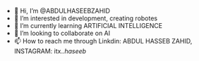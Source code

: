- 👋 Hi, I’m @ABDULHASEEBZAHID
- 👀 I’m interested in development, creating robotes
- 🌱 I’m currently learning ARTIFICIAL INTELLIGENCE
- 💞️ I’m looking to collaborate on AI
- 📫 How to reach me through Linkdin: ABDUL HASSEB ZAHID, INSTAGRAM: itx._.haseeb_

<!---
ABDULHASEEBZAHID/ABDULHASEEBZAHID is a ✨ special ✨ repository because its `README.md` (this file) appears on your GitHub profile.
You can click the Preview link to take a look at your changes.
--->
